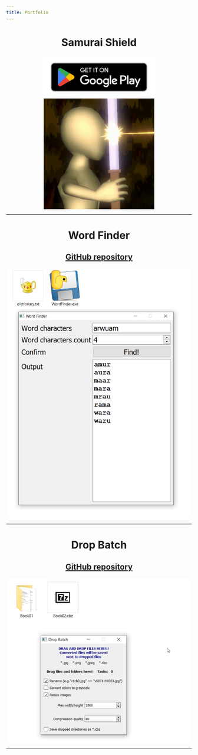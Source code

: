 ```yaml
---
title: Portfolio
---
```


<h1 style="text-align: center;">Samurai Shield</h1>
<a href="https://play.google.com/store/apps/details?id=com.GDMA.SamuraiShield">
	<img style="display: block; width: 300px; margin-left: auto; margin-right: auto;" src="/images/google-play-badge.png" alt="Samurai Shield Google Play Button"/>
</a>
<img style="display: block; width: 300px; margin-left: auto; margin-right: auto;" src="/images/SShield_AppIcon.png" alt="Samurai Shield icon"/>
    
---
    
<h1 style="text-align: center;">Word Finder</h1>
<h2 style="text-align: center;">
	<a href="https://github.com/JasonSpine/WordFinder">
		GitHub repository
	</a>
</h2>
<img style="display: block; margin-left: auto; margin-right: auto;" src="https://github.com/JasonSpine/WordFinder/raw/main/README_files/AppScreenshot.png" alt="Word Finder screenshot"/>

---

<h1 style="text-align: center;">Drop Batch</h1>
<h2 style="text-align: center;">
	<a href="https://github.com/JasonSpine/DropBatch">
		GitHub repository
	</a>
</h2>
<img style="display: block; margin-left: auto; margin-right: auto;" src="https://github.com/JasonSpine/DropBatch/raw/main/README_files/AppGif.gif" alt="Drop Batch gif"/>

---
